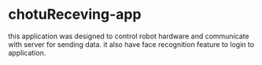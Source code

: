 # chotuReceving-app
this application was designed to control robot hardware and communicate with server for sending data. it also have face recognition feature to login to application.
